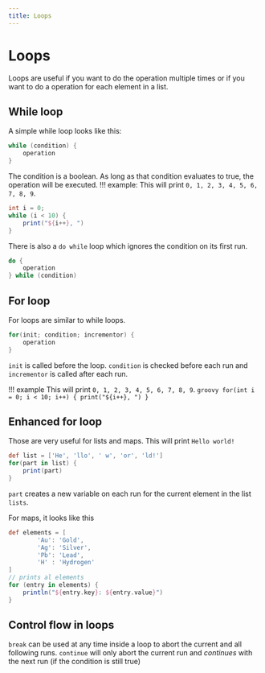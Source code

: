 ```yaml
---
title: Loops
---
```


# Loops

Loops are useful if you want to do the operation multiple times or if you want to do a operation for each element in a list.

## While loop

A simple while loop looks like this:

```groovy
while (condition) {
    operation
}
```

The condition is a boolean. As long as that condition evaluates to true, the operation will be executed.
!!! example:
This will print `0, 1, 2, 3, 4, 5, 6, 7, 8, 9`.

```groovy
int i = 0;
while (i < 10) {
    print("${i++}, ")
}
```

There is also a `do while` loop which ignores the condition on its first run.

```groovy
do {
    operation
} while (condition)
```

## For loop

For loops are similar to while loops.

```groovy
for(init; condition; incrementor) {
    operation
}
```

`init` is called before the loop. `condition` is checked before each run and `incrementor` is called after each run.

!!! example
This will print `0, 1, 2, 3, 4, 5, 6, 7, 8, 9`.
`groovy
    for(int i = 0; i < 10; i++) {
        print("${i++}, ")
    }
    `

## Enhanced for loop

Those are very useful for lists and maps.
This will print `Hello world!`

```groovy
def list = ['He', 'llo', ' w', 'or', 'ld!']
for(part in list) {
    print(part)
}
```

`part` creates a new variable on each run for the current element in the list `lists`.

For maps, it looks like this

```groovy
def elements = [
        'Au': 'Gold',
        'Ag': 'Silver',
        'Pb': 'Lead',
        'H' : 'Hydrogen'
]
// prints al elements
for (entry in elements) {
    println("${entry.key}: ${entry.value}")
}
```

## Control flow in loops

`break` can be used at any time inside a loop to abort the current and all following runs.
`continue` will only abort the current run and _continues_ with the next run (if the condition is still true)
